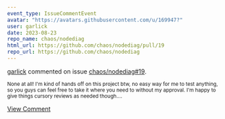 ```yaml
---
event_type: IssueCommentEvent
avatar: "https://avatars.githubusercontent.com/u/169947?"
user: garlick
date: 2023-08-23
repo_name: chaos/nodediag
html_url: https://github.com/chaos/nodediag/pull/19
repo_url: https://github.com/chaos/nodediag
---
```


<a href='https://github.com/garlick' target='_blank'>garlick</a> commented on issue <a href='https://github.com/chaos/nodediag/pull/19' target='_blank'>chaos/nodediag#19</a>.

<small>None at all!  I'm kind of hands off on this project btw, no easy way for me to test anything, so you guys can feel free to take it where you need to without my approval.  I'm happy to give things cursory reviews as needed though....</small>

<a href='https://github.com/chaos/nodediag/pull/19' target='_blank'>View Comment</a>
